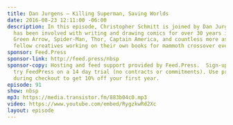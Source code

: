 ```yaml
---
title: Dan Jurgens — Killing Superman, Saving Worlds
date: 2016-08-23 12:11:00 -06:00
description: In this episode, Christopher Schmitt is joined by Dan Jurgens. Jurgens
  has been involved with writing and drawing comics for over 30 years including Superman,
  Green Arrow, Spider-Man, Thor, Captain America, and countless more as well as managing
  fellow creatives working on their own books for mammoth crossover events.
sponsor: Feed.Press
sponsor-link: http://feed.press/nbsp
sponsor-copy: Hosting and feed support provided by Feed.Press.  Sign-up today and
  try FeedPress on a 14 day trial (no contracts or commitments). Use promo code *nbsp*
  during checkout to get 10% off your first year.
episode: 91
show: nbsp
mp3: https://media.transistor.fm/883b04c0.mp3
video: https://www.youtube.com/embed/RygzkwRd2Xc
layout: episode
---
```


